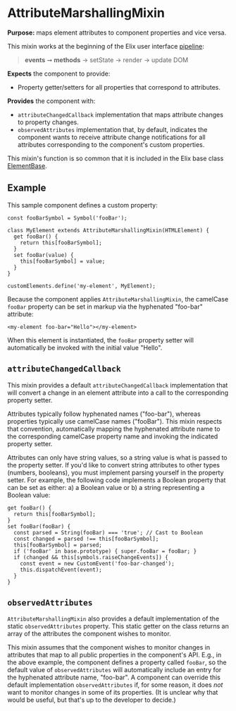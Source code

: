 # AttributeMarshallingMixin

**Purpose:** maps element attributes to component properties and vice versa.

This mixin works at the beginning of the Elix user interface [pipeline](pipeline):

> **events** ➞ **methods** → setState → render → update DOM

**Expects** the component to provide:
* Property getter/setters for all properties that correspond to attributes.

**Provides** the component with:
* `attributeChangedCallback` implementation that maps attribute changes to property changes.
* `observedAttributes` implementation that, by default, indicates the component wants to receive attribute change notifications for all attributes corresponding to the component's custom properties.

This mixin's function is so common that it is included in the Elix base class [ElementBase](./ElementBase).


## Example

This sample component defines a custom property:

    const fooBarSymbol = Symbol('fooBar');

    class MyElement extends AttributeMarshallingMixin(HTMLElement) {
      get fooBar() {
        return this[fooBarSymbol];
      }
      set fooBar(value) {
        this[fooBarSymbol] = value;
      }
    }

    customElements.define('my-element', MyElement);

Because the component applies `AttributeMarshallingMixin`, the camelCase
`fooBar` property can be set in markup via the hyphenated "foo-bar" attribute:

    <my-element foo-bar="Hello"></my-element>

When this element is instantiated, the `fooBar` property setter will
automatically be invoked with the initial value "Hello".


## `attributeChangedCallback`

This mixin provides a default `attributeChangedCallback` implementation that
will convert a change in an element attribute into a call to the corresponding
property setter.

Attributes typically follow hyphenated names ("foo-bar"), whereas properties
typically use camelCase names ("fooBar"). This mixin respects that convention,
automatically mapping the hyphenated attribute name to the corresponding
camelCase property name and invoking the indicated property setter.

Attributes can only have string values, so a string value is what is passed to
the property setter. If you'd like to convert string attributes to other types
(numbers, booleans), you must implement parsing yourself in the property setter.
For example, the following code implements a Boolean property that can be set as
either: a) a Boolean value or b) a string representing a Boolean value:

    get fooBar() {
      return this[fooBarSymbol];
    }
    set fooBar(fooBar) {
      const parsed = String(fooBar) === 'true'; // Cast to Boolean
      const changed = parsed !== this[fooBarSymbol];
      this[fooBarSymbol] = parsed;
      if ('fooBar' in base.prototype) { super.fooBar = fooBar; }
      if (changed && this[symbols.raiseChangeEvents]) {
        const event = new CustomEvent('foo-bar-changed');
        this.dispatchEvent(event);
      }
    }


## `observedAttributes`

`AttributeMarshallingMixin` also provides a default implementation of the static
`observedAttributes` property. This static getter on the class returns an array
of the attributes the component wishes to monitor.

This mixin assumes that the component wishes to monitor changes in attributes
that map to all public properties in the component's API. E.g., in the above
example, the component defines a property called `fooBar`, so the default value
of `observedAttributes` will automatically include an entry for the hyphenated
attribute name, "foo-bar". A component can override this default implementation
`observedAttributes` if, for some reason, it does _not_ want to monitor changes
in some of its properties. (It is unclear why that would be useful, but that's
up to the developer to decide.)
